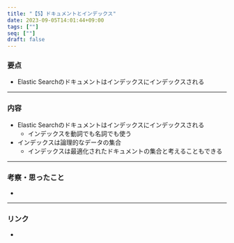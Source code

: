 ```yaml
---
title: "【5】ドキュメントとインデックス"
date: 2023-09-05T14:01:44+09:00
tags: [""]
seq: [""]
draft: false
---
```


### 要点
- Elastic Searchのドキュメントはインデックスにインデックスされる



---
### 内容
- Elastic Searchのドキュメントはインデックスにインデックスされる
  - インデックスを動詞でも名詞でも使う
- インデックスは論理的なデータの集合
  - インデックスは最適化されたドキュメントの集合と考えることもできる

---
### 考察・思ったこと
- 

---
### リンク
- 